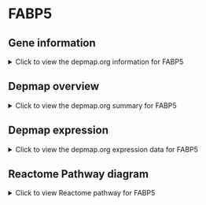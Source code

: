 <h1>FABP5</h1>

<h2>Gene information</h2>
<details>
  <summary>Click to view the depmap.org information for FABP5</summary>
  <iframe src="https://depmap.org/portal/gene/FABP5?tab=about" style="border:none;width:100%;height:800px"></iframe>
</details>

<h2>Depmap overview</h2>
<details>
  <summary>Click to view the depmap.org summary for FABP5</summary>
  <iframe src="https://depmap.org/portal/gene/FABP5?tab=overview" style="border:none;width:100%;height:800px"></iframe>
</details>

<h2>Depmap expression</h2>
<details>
  <summary>Click to view the depmap.org expression data for FABP5</summary>
  <iframe src="https://depmap.org/portal/gene/FABP5?tab=characterization" style="border:none;width:100%;height:800px"></iframe>
</details>



<h2>Reactome Pathway diagram</h2>
<details>
  <summary>Click to view Reactome pathway for FABP5</summary>
  <p>Neutrophil degranulation</p>
  <iframe src="https://reactome.org/PathwayBrowser/#/R-HSA-6798695" style="border:none;width:100%;height:800px"></iframe>
</details>



